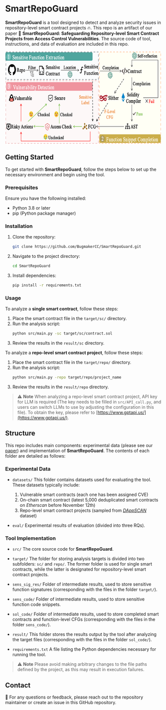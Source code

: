 # SmartRepoGuard

**SmartRepoGuard** is a tool designed to detect and analyze security issues in repository-level smart contract projects 🔥. This repo is an artifact of our paper 📖 **SmartRepoGuard: Safeguarding Repository-level Smart Contract Projects from Access Control Vulnerabilities**. The source code of tool, instructions, and data of evaluation are included in this repo.

<img src="overview.png" alt="Project Overview" title="This is the project verview" width="700" height="300" style="display: block; margin: auto;">

## Getting Started
To get started with **SmartRepoGuard**, follow the steps below to set up the necessary environment and begin using the tool.

### Prerequisites
Ensure you have the following installed:
- Python 3.8 or later
- pip (Python package manager)

### Installation
1. Clone the repository:
   ```bash
   git clone https://github.com/BugmakerCC/SmartRepoGuard.git
   ```
2. Navigate to the project directory:
   ```bash
   cd SmartRepoGuard
   ```
3. Install dependencies:
   ```bash
   pip install -r requirements.txt
   ```

### Usage
To analyze a **single smart contract**, follow these steps:
1. Place the smart contract file in the `target/sc/` directory.
2. Run the analysis script:
   ```bash
   python src/main.py -sc target/sc/contract.sol
   ```
3. Review the results in the `result/sc` directory.

To analyze a **repo-level smart contract project**, follow these steps:
1. Place the smart contract file in the `target/repo/` directory.
2. Run the analysis script:
   ```bash
   python src/main.py -repo target/repo/project_name
   ```
3. Review the results in the `result/repo` directory.


> ⚠️  **Note** 
When analyzing a repo-level smart contract project, API key for LLM is required (The key needs to be filled in `src/API_call.py`, and users can switch LLMs to use by adjusting the configuration in this file). To obtain the key, please refer to [https://www.gptapi.us/](https://www.gptapi.us/).


## Structure
This repo includes main components: experimental data (please see our [paper]()) and implementation of **SmartRepoGuard**. The contents of each folder are detailed as follows:

### Experimental Data
- `datasets/`
This folder contains datasets used for evaluating the tool. These datasets typically include:
    1. Vulnerable smart contracts (each one has been assigned CVE)
    2. On-chain smart contract (latest 5,000 deduplicated smart contracts on *Etherscan* before November 12th)
    3. Repo-level smart contract projects (sampled from [*DAppSCAN*](https://github.com/InPlusLab/DAppSCAN) dataset)

- `eval/`
Experimental results of evaluation (divided into three RQs).

### Tool Implementation
- `src/`
The core source code for **SmartRepoGuard**.

- `target/`
The folder for storing analysis targets is divided into two subfolders: `sc/` and `repo/`. The former folder is used for single smart contracts, while the latter is designated for repository-level smart contract projects.

- `sens_sig_res/`
Folder of intermediate results, used to store sensitive function signatures (corresponding with the files in the folder `target/`).

- `sens_code/`
Folder of intermediate results, used to store sensitive function code snippets.

- `sol_code/`
Folder of intermediate results, used to store completed smart contracts and function-level CFGs (corresponding with the files in the folder `sens_code/`).

- `result/`
This folder stores the results output by the tool after analyzing the target files (corresponding with the files in the folder `sol_code/`).

- `requirements.txt`
A file listing the Python dependencies necessary for running the tool.

> ⚠️  **Note** 
Please avoid making arbitrary changes to the file paths defined by the project, as this may result in execution failures.

## Contact
🙋 For any questions or feedback, please reach out to the repository maintainer or create an issue in this GitHub repository.

